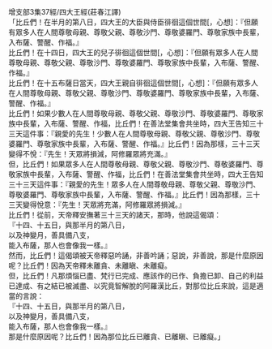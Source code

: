 增支部3集37經/四大王經(莊春江譯)  
「比丘們！在半月的第八日，四大王的大臣與侍臣徘徊這個世間[，心想]：『但願有眾多人在人間尊敬母親、尊敬父親、尊敬沙門、尊敬婆羅門、尊敬家族中長輩，入布薩、警醒、作福。』  
比丘們！在十四日，四大王的兒子徘徊這個世間[，心想]：『但願有眾多人在人間尊敬母親、尊敬父親、尊敬沙門、尊敬婆羅門、尊敬家族中長輩，入布薩、警醒、作福。』  
比丘們！在十五布薩日當天，四大王親自徘徊這個世間[，心想]：『但願有眾多人在人間尊敬母親、尊敬父親、尊敬沙門、尊敬婆羅門、尊敬家族中長輩，入布薩、警醒、作福。』  
比丘們！如果少數人在人間尊敬母親、尊敬父親、尊敬沙門、尊敬婆羅門、尊敬家族中長輩，入布薩、警醒、作福，比丘們！在善法堂集會共坐時，四大王告知三十三天這件事：『親愛的先生！少數人在人間尊敬母親、尊敬父親、尊敬沙門、尊敬婆羅門、尊敬家族中長輩，入布薩、警醒、作福。』比丘們！因為那樣，三十三天變得不悅：『先生！天眾將損減，阿修羅眾將充滿。』  
但，比丘們！如果眾多人在人間尊敬母親、尊敬父親、尊敬沙門、尊敬婆羅門、尊敬家族中長輩，入布薩、警醒、作福，比丘們！在善法堂集會共坐時，四大王告知三十三天這件事：『親愛的先生！眾多人在人間尊敬母親、尊敬父親、尊敬沙門、尊敬婆羅門、尊敬家族中長輩，入布薩、警醒、作福。』比丘們！因為那樣，三十三天變得悅意：『先生！天眾將充滿，阿修羅眾將損減。』  
比丘們！從前，天帝釋安撫著三十三天的諸天，那時，他說這偈頌：  
『十四、十五日，與那半月的第八日，  
以及神變月，善具備八支，  
能入布薩，那人也會像我一樣。』  
然而，比丘們！這偈頌被天帝釋惡吟誦，非善吟誦；惡說，非善說，那是什麼原因呢？比丘們！因為天帝釋未離貪、未離瞋、未離癡。  
但，比丘們！凡那煩惱已盡、梵行已完成、應該作的已作、負擔已卸、自己的利益已達成、有之結已被滅盡、以究竟智解脫的阿羅漢比丘，對那位比丘來說，這是適當的言說：  
『十四、十五日，與那半月的第八日，  
以及神變月，善具備八支，  
能入布薩，那人也會像我一樣。』  
那是什麼原因呢？比丘們！因為那位比丘已離貪、已離瞋、已離癡。」  
  
  
